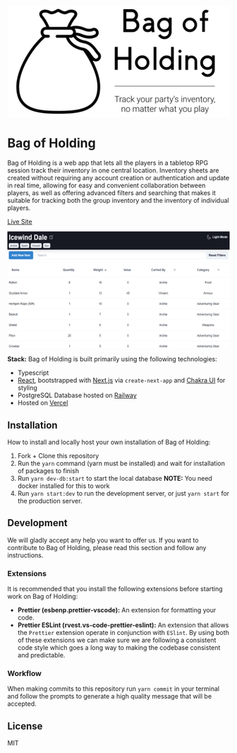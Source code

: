 ![](/public/GitHub_Banner.png?raw=true)

# Bag of Holding

Bag of Holding is a web app that lets all the players in a tabletop RPG session track their inventory in one central location. Inventory sheets are created without requiring any account creation or authentication and update in real time, allowing for easy and convenient collaboration between players, as well as offering advanced filters and searching that makes it suitable for tracking both the group inventory and the inventory of individual players.

[Live Site](https://www.bagofholding.cloud/)

![](/public/ogImages/ogSheet.png?raw=true)

**Stack:** Bag of Holding is built primarily using the following technologies:

- Typescript
- [React](https://github.com/facebook/react), bootstrapped with [Next.js](https://github.com/vercel/next.js/) via `create-next-app` and [Chakra UI](https://github.com/chakra-ui/chakra-ui/) for styling
- PostgreSQL Database hosted on [Railway](https://railway.app/)
- Hosted on [Vercel](https://vercel.com/)

## Installation

How to install and locally host your own installation of Bag of Holding:

1. Fork + Clone this repository
2. Run the `yarn` command (yarn must be installed) and wait for installation of packages to finish
3. Run `yarn dev-db:start` to start the local database **NOTE:** You need docker installed for this to work
4. Run `yarn start:dev` to run the development server, or just `yarn start` for the production server.

## Development

We will gladly accept any help you want to offer us. If you want to contribute to Bag of Holding, please read this section and follow any instructions.

### Extensions

It is recommended that you install the following extensions before starting work on Bag of Holding:

- **Prettier (esbenp.prettier-vscode):** An extension for formatting your code.
- **Prettier ESLint (rvest.vs-code-prettier-eslint):** An extension that allows the `Prettier` extension operate in conjunction with `ESlint`. By using both of these extensions we can make sure we are following a consistent code style which goes a long way to making the codebase consistent and predictable.

### Workflow

When making commits to this repository run `yarn commit` in your terminal and follow the prompts to generate a high quality message that will be accepted.

## License

MIT
